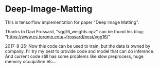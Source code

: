 # Deep-Image-Matting
This is tensorflow implementation for paper "Deep Image Matting".

Thanks to Davi Frossard, "vgg16_weights.npz" can be found his blog:
"https://www.cs.toronto.edu/~frossard/post/vgg16/"

2017-8-25:
Now this code can be used to train, but the data is owned by company.
I'll try my best to provide code and model that can do inference.
And current code still has some problems like slow preprocess, huge memory occupation etc....
